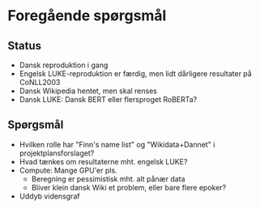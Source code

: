 # Foregående spørgsmål

## Status

- Dansk reproduktion i gang
- Engelsk LUKE-reproduktion er færdig, men lidt dårligere resultater på CoNLL2003
- Dansk Wikipedia hentet, men skal renses
- Dansk LUKE: Dansk BERT eller flersproget RoBERTa?

## Spørgsmål

- Hvilken rolle har "Finn's name list" og "Wikidata+Dannet" i projektplansforslaget?
- Hvad tænkes om resultaterne mht. engelsk LUKE?
- Compute: Mange GPU'er pls.
    - Beregning er pessimistisk mht. alt pånær data
    - Bliver klein dansk Wiki et problem, eller bare flere epoker?
- Uddyb vidensgraf
